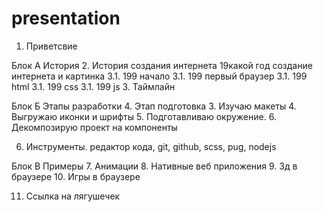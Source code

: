 # presentation


1.  Приветсвие

Блок А История
2.  История создания интернета
19какой год создание интернета и картинка 
3.1.  199 начало
3.1.  199 первый браузер
3.1.  199 html
3.1.  199 css
3.1.  199 js
3.  Таймлайн

Блок Б Этапы разработки
4.  Этап подготовка
3.  Изучаю макеты
4.  Выгружаю иконки и шрифты
5.  Подготавливаю окружение. 
6.  Декомпозирую проект на компоненты

6.  Инструменты.
редактор кода, git, github, scss, pug, nodejs

Блок В Примеры
7.  Анимации
8.  Нативные веб приложения
9.  3д в браузере
10. Игры в браузере

11. Ссылка на лягушечек
